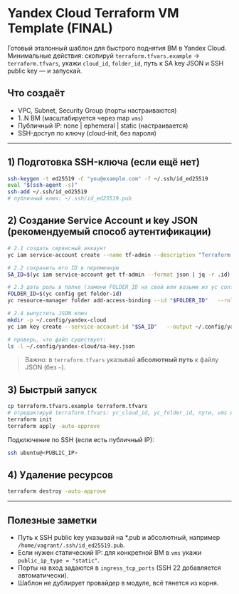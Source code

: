 # Yandex Cloud Terraform VM Template (FINAL)

Готовый эталонный шаблон для быстрого поднятия ВМ в Yandex Cloud.
Минимальные действия: скопируй `terraform.tfvars.example` → `terraform.tfvars`, укажи `cloud_id`, `folder_id`, путь к SA key JSON и SSH public key — и запускай.

## Что создаёт
- VPC, Subnet, Security Group (порты настраиваются)
- 1..N ВМ (масштабируется через map `vms`)
- Публичный IP: none | ephemeral | static (настраивается)
- SSH-доступ по ключу (cloud-init, без пароля)

---

## 1) Подготовка SSH-ключа (если ещё нет)

```bash
ssh-keygen -t ed25519 -C "you@example.com" -f ~/.ssh/id_ed25519
eval "$(ssh-agent -s)"
ssh-add ~/.ssh/id_ed25519
# публичный ключ: ~/.ssh/id_ed25519.pub
```

## 2) Создание Service Account и key JSON (рекомендуемый способ аутентификации)

```bash
# 2.1 создать сервисный аккаунт
yc iam service-account create --name tf-admin --description "Terraform SA"

# 2.2 сохранить его ID в переменную
SA_ID=$(yc iam service-account get tf-admin --format json | jq -r .id)

# 2.3 дать роль в папке (замени FOLDER_ID на свой или возьми из yc config get folder-id)
FOLDER_ID=$(yc config get folder-id)
yc resource-manager folder add-access-binding --id "$FOLDER_ID"   --role editor --service-account-id "$SA_ID"

# 2.4 выпустить JSON ключ
mkdir -p ~/.config/yandex-cloud
yc iam key create --service-account-id "$SA_ID"   --output ~/.config/yandex-cloud/sa-key.json

# проверь, что файл существует:
ls -l ~/.config/yandex-cloud/sa-key.json
```

> Важно: в `terraform.tfvars` указывай **абсолютный путь** к файлу JSON (без `~`).

## 3) Быстрый запуск

```bash
cp terraform.tfvars.example terraform.tfvars
# отредактируй terraform.tfvars: yc_cloud_id, yc_folder_id, пути, vms и порты
terraform init
terraform apply -auto-approve
```

Подключение по SSH (если есть публичный IP):
```bash
ssh ubuntu@<PUBLIC_IP>
```

## 4) Удаление ресурсов

```bash
terraform destroy -auto-approve
```

---

## Полезные заметки

- Путь к SSH public key указывай на *.pub и абсолютный, например `/home/vagrant/.ssh/id_ed25519.pub`.
- Если нужен статический IP: для конкретной ВМ в `vms` укажи `public_ip_type = "static"`.
- Порты на вход задаются в `ingress_tcp_ports` (SSH 22 добавляется автоматически).
- Шаблон не дублирует провайдер в модуле, всё тянется из корня.
